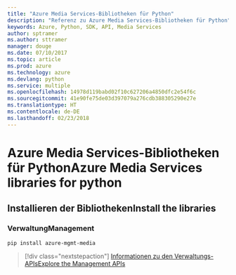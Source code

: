 ```yaml
---
title: "Azure Media Services-Bibliotheken für Python"
description: "Referenz zu Azure Media Services-Bibliotheken für Python"
keywords: Azure, Python, SDK, API, Media Services
author: sptramer
ms.author: sttramer
manager: douge
ms.date: 07/10/2017
ms.topic: article
ms.prod: azure
ms.technology: azure
ms.devlang: python
ms.service: multiple
ms.openlocfilehash: 14978d119babd02f10c627206a4850dfc2e54f6c
ms.sourcegitcommit: 41e90fe75de03d397079a276cdb388305290e27e
ms.translationtype: HT
ms.contentlocale: de-DE
ms.lasthandoff: 02/23/2018
---
```

# <a name="azure-media-services-libraries-for-python"></a><span data-ttu-id="faa7e-104">Azure Media Services-Bibliotheken für Python</span><span class="sxs-lookup"><span data-stu-id="faa7e-104">Azure Media Services libraries for python</span></span>

## <a name="install-the-libraries"></a><span data-ttu-id="faa7e-105">Installieren der Bibliotheken</span><span class="sxs-lookup"><span data-stu-id="faa7e-105">Install the libraries</span></span>


### <a name="management"></a><span data-ttu-id="faa7e-106">Verwaltung</span><span class="sxs-lookup"><span data-stu-id="faa7e-106">Management</span></span>

```bash
pip install azure-mgmt-media
```
> [!div class="nextstepaction"]
> [<span data-ttu-id="faa7e-107">Informationen zu den Verwaltungs-APIs</span><span class="sxs-lookup"><span data-stu-id="faa7e-107">Explore the Management APIs</span></span>](/python/api/overview/azure/mediaservices/management)